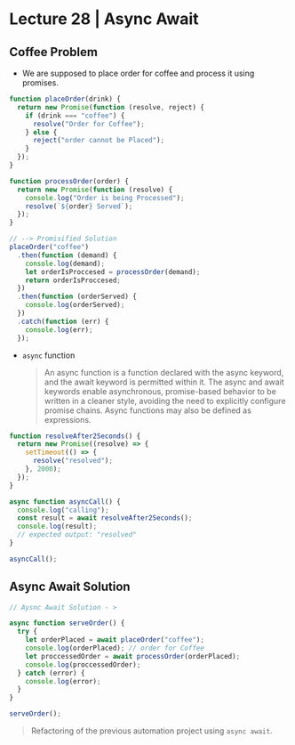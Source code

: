 # Lecture 28 | Async Await

## Coffee Problem

- We are supposed to place order for coffee and process it using promises.

```js
function placeOrder(drink) {
  return new Promise(function (resolve, reject) {
    if (drink === "coffee") {
      resolve("Order for Coffee");
    } else {
      reject("order cannot be Placed");
    }
  });
}

function processOrder(order) {
  return new Promise(function (resolve) {
    console.log("Order is being Processed");
    resolve(`${order} Served`);
  });
}

// --> Promisified Solution
placeOrder("coffee")
  .then(function (demand) {
    console.log(demand);
    let orderIsProccesed = processOrder(demand);
    return orderIsProccesed;
  })
  .then(function (orderServed) {
    console.log(orderServed);
  })
  .catch(function (err) {
    console.log(err);
  });
```

- `async` function
  > An async function is a function declared with the async keyword, and the await keyword is permitted within it. The async and await keywords enable asynchronous, promise-based behavior to be written in a cleaner style, avoiding the need to explicitly configure promise chains.
  > Async functions may also be defined as expressions.

```js
function resolveAfter2Seconds() {
  return new Promise((resolve) => {
    setTimeout(() => {
      resolve("resolved");
    }, 2000);
  });
}

async function asyncCall() {
  console.log("calling");
  const result = await resolveAfter2Seconds();
  console.log(result);
  // expected output: "resolved"
}

asyncCall();
```

## Async Await Solution

```js
// Aysnc Await Solution - >

async function serveOrder() {
  try {
    let orderPlaced = await placeOrder("coffee");
    console.log(orderPlaced); // order for Coffee
    let proccessedOrder = await processOrder(orderPlaced);
    console.log(proccessedOrder);
  } catch (error) {
    console.log(error);
  }
}

serveOrder();
```

> Refactoring of the previous automation project using `async await`.
